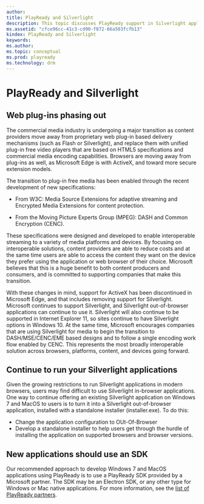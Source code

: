 ```yaml
---
author:
title: PlayReady and Silverlight
description: This topic discusses PlayReady support in Silverlight applications.
ms.assetid: "cfce96cc-41c3-cd90-f872-66a503fcfb13"
kindex: PlayReady and Silverlight
keywords:
ms.author:
ms.topic: conceptual
ms.prod: playready
ms.technology: drm
---
```



# PlayReady and Silverlight

## Web plug-ins phasing out

The commercial media industry is undergoing a major transition as content providers move away from proprietary
web plug-in based delivery mechanisms (such as Flash or Silverlight), and replace them with unified plug-in free
video players that are based on HTML5 specifications and commercial media encoding capabilities. Browsers are
moving away from plug-ins as well, as Microsoft Edge is with ActiveX, and toward more secure extension models.

The transition to plug-in free media has been enabled through the recent development of new specifications:

  * From W3C: Media Source Extensions for adaptive streaming and Encrypted Media Extensions for content protection.

  * From the Moving Picture Experts Group (MPEG): DASH and Common Encryption (CENC).

These specifications were designed and developed to enable interoperable streaming to a variety of media platforms
and devices. By focusing on interoperable solutions, content providers are able to reduce costs and at the same
time users are able to access the content they want on the device they prefer using the application or web browser of their
choice. Microsoft believes that this is a huge benefit to both content producers and consumers, and is committed
to supporting companies that make this transition.

With these changes in mind, support for ActiveX has been discontinued in Microsoft Edge, and that includes removing
support for Silverlight. Microsoft continues to support Silverlight, and Silverlight out-of-browser applications can continue to use it.  Silverlight will also continue to be supported in Internet Explorer 11, so sites continue to have
Silverlight options in Windows 10. At the same time, Microsoft encourages companies that are using Silverlight for
media to begin the transition to DASH/MSE/CENC/EME based designs and to follow a single encoding work flow enabled
by CENC. This represents the most broadly interoperable solution across browsers, platforms, content,
and devices going forward.

## Continue to run your Silverlight applications
Given the growing restrictions to run Silverlight applications in modern browsers, users may find difficult to use Silverlight in-browser applications.
One way to continue offering an existing Silverlight application  on Windows 7 and MacOS to users is to turn it into a Silverlight out-of-browser application, installed with a standalone installer (installer.exe). To do this:

  * Change the application configuration to OUt-Of-Browser
  * Develop a standalone installer to help users get through the hurdle of installing the application on supported browsers and browser versions.

## New applications should use an SDK
Our recommended approach to develop Windows 7 and MacOS applications using PlayReady is to use a PlayReady SDK provided by a Microsoft partner. The SDK may be an Electron SDK, or any other type for Windows or Mac native applications. For more information, see the [list of PlayReady partners](https://www.microsoft.com/playready/partners/).

